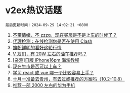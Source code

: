 # v2ex热议话题

`最后更新时间：2024-09-29 14:02:21 +0800`

1. [不带情绪，不 zzzq，现在买房是不是上车的时候了？](https://www.v2ex.com/t/1076673)
1. [代理检测：在线检测您是否在使用 Clash](https://www.v2ex.com/t/1076579)
1. [旗帜鲜明的看好这轮行情](https://www.v2ex.com/t/1076653)
1. [V 友们，有 20W 左右的油车推荐吗？](https://www.v2ex.com/t/1076650)
1. [[亲测]日版 iPhone16pm 海淘教程](https://www.v2ex.com/t/1076559)
1. [现在牛市是否可以上车？](https://www.v2ex.com/t/1076659)
1. [学习 react 或 vue 哪一个比较容易上手？](https://www.v2ex.com/t/1076728)
1. [十月一准备去贵州，有去过或推荐的方案吗（10.2-10.8）](https://www.v2ex.com/t/1076665)
1. [推荐一部 2000 左右的华为手机](https://www.v2ex.com/t/1076705)

